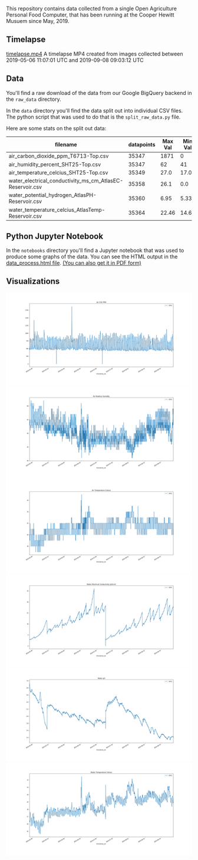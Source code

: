 This repository contains data collected from a single Open Agriculture Personal Food Computer, that has been running at the Cooper Hewitt Musuem since May, 2019.

## Timelapse
[timelapse.mp4](timelapse.mp4)
A timelapse MP4 created from images collected between 2019-05-06 11:07:01 UTC and 2019-09-08 09:03:12 UTC

## Data 
You'll find a raw download of the data from our Google BigQuery backend in the `raw_data` directory. 

In the `data` directory you'll find the data split out into individual CSV files. The python script that was used to do that is the `split_raw_data.py` file.

Here are some stats on the split out data:

| filename | datapoints | Max Val | Min Val | Median Val |
| ----------- | -------------- | ----------- | --------- | --------------- |
| air_carbon_dioxide_ppm_T6713-Top.csv | 35347 | 1871 | 0 | 540 |
| air_humidity_percent_SHT25-Top.csv | 35347 | 62 | 41 | 50 |
| air_temperature_celcius_SHT25-Top.csv | 35349 | 27.0 | 17.0 | 21.0 | 
| water_electrical_conductivity_ms_cm_AtlasEC-Reservoir.csv | 35358 | 26.1 | 0.0 | 10.8 | 
| water_potential_hydrogen_AtlasPH-Reservoir.csv | 35360 | 6.95 | 5.33 | 6.01 | 
| water_temperature_celcius_AtlasTemp-Reservoir.csv | 35364 | 22.46 | 14.64 | 18.59 | 

## Python Jupyter Notebook
In the `notebooks` directory you'll find a Jupyter notebook that was used to produce some graphs of the data. You can see the HTML output in the  [data_process.html file](data_process.html). [(You can also get it in PDF form)](data_process.pdf)

## Visualizations
![Air CO2](plots/air_co2_plot.png  "Air CO2")
![Air Relative Humidity](plots/air_rh_plot.png  "Air Relative Humidity")
![Air Temperature Celsius](plots/air_temp_plot.png  "Air Temperature Celsius")
![Water Electrical Conductivity (µS/cm)](plots/water_ec_plot.png  "Water Electrical Conductivity (µS/cm)")
![Water pH](plots/water_ph_plot.png  "Water pH")
![Water Temperature Celsius](plots/water_temp_plot.png  "Water Temperature Celsius")